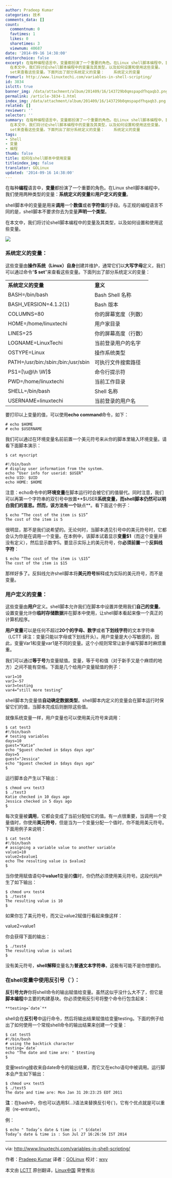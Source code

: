 ```yaml
---
author: Pradeep Kumar
categories: 技术
comments_data: []
count:
  commentnum: 0
  favtimes: 1
  likes: 0
  sharetimes: 3
  viewnum: 40687
date: '2014-09-16 14:38:00'
editorchoice: false
excerpt: 在每种编程语言中，变量都扮演了一个重要的角色。在Linux shell脚本编程中，我们使用两种类型的变量：系统定义的变量和用户定义的变量。 shell脚本中的变量是用来调用一个数值或者字符值的手段。与正规的编程语言不同的是，shell脚本不要求你去为变量声明一个类型。
  在本文中，我们将讨论shell脚本编程中的变量及其类型，以及如何设置和使用这些变量。  系统定义的变量： 这些变量由操作系统（Linux）自身创建并维护，通常它们以大写字母定义，我们可以通过命令$
  set来查看这些变量。下面列出了部分系统定义的变量：    系统定义的变量
fromurl: http://www.linuxtechi.com/variables-in-shell-scripting/
id: 3834
islctt: true
banner_img: /data/attachment/album/201409/16/143729b0qmspapdfhqaqb3.png
permalink: /article-3834-1.html
index_img: /data/attachment/album/201409/16/143729b0qmspapdfhqaqb3.png.thumb.jpg
related: []
reviewer: ''
selector: ''
summary: 在每种编程语言中，变量都扮演了一个重要的角色。在Linux shell脚本编程中，我们使用两种类型的变量：系统定义的变量和用户定义的变量。 shell脚本中的变量是用来调用一个数值或者字符值的手段。与正规的编程语言不同的是，shell脚本不要求你去为变量声明一个类型。
  在本文中，我们将讨论shell脚本编程中的变量及其类型，以及如何设置和使用这些变量。  系统定义的变量： 这些变量由操作系统（Linux）自身创建并维护，通常它们以大写字母定义，我们可以通过命令$
  set来查看这些变量。下面列出了部分系统定义的变量：    系统定义的变量
tags:
- Shell
- 变量
- 编程
thumb: false
title: 如何在shell脚本中使用变量
titleindex_img: false
translator: GOLinux
updated: '2014-09-16 14:38:00'
---
```


在每种**编程**语言中，**变量**都扮演了一个重要的角色。在Linux shell脚本编程中，我们使用两种类型的变量：**系统定义的变量**和**用户定义的变量**。


shell脚本中的变量是用来**调用**一个**数值**或者**字符值**的手段。与正规的编程语言不同的是，shell脚本不要求你去为变量**声明一个类型**。


在本文中，我们将讨论shell脚本编程中的变量及其类型，以及如何设置和使用这些变量。


![](/data/attachment/album/201409/16/143729b0qmspapdfhqaqb3.png)


### 系统定义的变量：


这些变量由**操作系统（Linux）自身**创建并维护，通常它们以**大写字母**定义，我们可以通过命令“**$ set**”来查看这些变量。下面列出了部分系统定义的变量：




|  |  |
| --- | --- |
| **系统定义的变量**  | **意义**  |
| BASH=/bin/bash | Bash Shell 名称 |
| BASH\_VERSION=4.1.2(1) | Bash 版本 |
| COLUMNS=80 | 你的屏幕宽度（列数） |
| HOME=/home/linuxtechi | 用户家目录 |
| LINES=25 | 你的屏幕高度（行数） |
| LOGNAME=LinuxTechi | 当前登录用户的名字 |
| OSTYPE=Linux | 操作系统类型 |
| PATH=/usr/bin:/sbin:/bin:/usr/sbin | 可执行文件搜索路径 |
| PS1=[\u@\h \W]\$ | 命令行提示符 |
| PWD=/home/linuxtechi | 当前工作目录 |
| SHELL=/bin/bash | Shell 名称 |
| USERNAME=linuxtechi | 当前登录的用户名 |


要打印以上变量的值，可以使用**echo command**命令，如下：



```
# echo $HOME
# echo $USERNAME

```

我们可以通过在环境变量名前前置一个美元符号来从你的脚本里输入环境变量。请看下面脚本演示：



```
$ cat myscript

#!/bin/bash
# display user information from the system.
echo “User info for userid: $USER”
echo UID: $UID
echo HOME: $HOME 

```

注意：echo命令中的**环境变量**在脚本运行时会被它们的值替代。同时注意，我们可以再第一个字符串的双引号中放置**$USER**系统变量，而shell脚本仍然可以明白我们的意思。然而，该方法有一个**缺点**。看下面这个例子：



```
$ echo “The cost of the item is $15”
The cost of the item is 5

```

很明显，那不是我们说希望的。无论何时，当脚本遇见引号中的美元符号时，它都会认为你是在调用一个变量。在本例中，该脚本试着显示**变量$1**（而这个变量并没有定义），然后显示数字5。要显示实际上的美元符号，你**必须前置**一个**反斜线字符**：



```
$ echo “The cost of the item is \$15”
The cost of the item is $15

```

那样好多了。反斜线允许shell脚本将**美元符号**解释成为实际的美元符号，而不是变量。


### 用户定义的变量：


这些变量由**用户**定义。shell脚本允许我们在脚本中设置并使用我们**自己的变量**。设置变量允许你**临时存储数据**并在脚本中使用，让shell脚本看起来像一个真正的计算机程序。


**用户变量**可以是任何不超过**20个的字母、数字**或者**下划线字符**的文本字符串（LCTT 译注：变量只能以字母或下划线开头）。用户变量是大小写敏感的，因此，变量Var1和变量var1是不同的变量。这个小规则常常让新手编写脚本时麻烦重重。


我们可以通过**等于号**为变量赋值。变量，等于号和值（对于新手又是个麻烦的地方）之间不能有空格。下面是几个给用户变量赋值的例子：



```
var1=10
var2=-57
var3=testing
var4=“still more testing”

```

shell脚本为变量值**自动确定数据类型**。shell脚本内定义的变量会在脚本运行时保留它们的值，当脚本完成后则删除这些值。


就像系统变量一样，用户变量也可以使用美元符号来调用：



```
$ cat test3
#!/bin/bash
# testing variables
days=10
guest="Katie"
echo "$guest checked in $days days ago"
days=5
guest="Jessica"
echo "$guest checked in $days days ago"
$

```

运行脚本会产生以下输出：



```
$ chmod u+x test3
$ ./test3
Katie checked in 10 days ago
Jessica checked in 5 days ago
$

```

每次变量被**调用**，它都会变成了当前分配给它的值。有一点很重要，当调用一个变量值时，你使用**美元符号**，但是当为一个变量分配一个值时，你不能用美元符号。下面用例子来说明：



```
$ cat test4
#!/bin/bash
# assigning a variable value to another variable
value1=10
value2=$value1
echo The resulting value is $value2
$

```

当你使用赋值语句中**value1**变量的**值**时，你仍然必须使用美元符号。这段代码产生了如下输出：



```
$ chmod u+x test4
$ ./test4
The resulting value is 10
$

```

如果你忘了美元符号，而又让value2赋值行看起来像这样：


value2=value1


你会获得下面的输出：



```
$ ./test4    
The resulting value is value1
$

```

没有美元符号，**shell解释**变量名为**普通文本字符串**，这极有可能不是你想要的。


### 在shell变量中使用反引号（`）：


**反引号允许**你将shell命令的输出赋值给变量。虽然这似乎没什么大不了，但它是**脚本编程**中主要的构建基块。你必须使用反引号将整个命令行包含起来：



```
**testing=`date`**

```

shell会在**反引号**中运行命令，然后将输出结果赋值给变量testing。下面的例子给出了如何使用一个常规shell命令的输出结果来创建一个变量：



```
$ cat test5
#!/bin/bash
# using the backtick character
testing=`date`
echo "The date and time are: " $testing
$

```

变量testing接收来自date命令的输出结果，而它又在echo语句中被调用。运行脚本会产生如下输出：



```
$ chmod u+x test5
$ ./test5
The date and time are: Mon Jan 31 20:23:25 EDT 2011

```

**注**：在bash中，你也可以选用$(...)语法来替换反引号(`)，它有个优点就是可以重用（re-entrant）。


例：



```
$ echo " Today’s date & time is :" $(date)
Today’s date & time is : Sun Jul 27 16:26:56 IST 2014 

```



---


via: <http://www.linuxtechi.com/variables-in-shell-scripting/>


作者：[Pradeep Kumar](http://www.linuxtechi.com/author/pradeep/) 译者：[GOLinux](https://github.com/GOLinux) 校对：[wxy](https://github.com/wxy)


本文由 [LCTT](https://github.com/LCTT/TranslateProject) 原创翻译，[Linux中国](http://linux.cn/) 荣誉推出